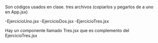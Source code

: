 Son códigos usados en clase.
tres archivos (copiarlos y pegarlos de a uno en App.jsx) 

-EjercicioUno.jsx
-EjercicioDos.jsx
-EjercicioTres.jsx

Hay un componente llamado Tres.jsx que es complemento del EjercicioTres.jsx